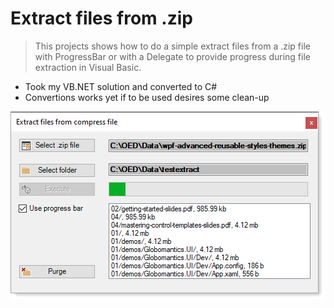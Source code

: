 ﻿# Extract files from .zip

>This projects shows how to do a simple extract files from a .zip file with ProgressBar or with a Delegate to provide progress during file extraction in Visual Basic.

- Took my VB.NET solution and converted to C#
- Convertions works yet if to be used desires some clean-up

![img](assets/main.png)